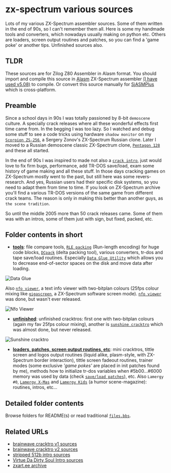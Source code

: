 # zx-spectrum various sources


Lots of my various ZX-Spectrum assembler sources. Some of them written in the end of 90s, so I can't remember them all.
Here is some my handmade tools and converters, which nowadays usually making on python etc. Others are loaders, screen
output routines and patches, so you can find a 'game poke' or another tips. Unfinished sources also.

## TLDR

These sources are for Zilog Z80 Assembler in Alasm format. You should import and compile this source in
[Alasm](https://zxart.ee/rus/soft/tool/music/pro-tracker-alasm/qid:365628/) ZX-Spectrum assembler
[(I have used v5.08)](https://speccy.info/ALASM) to compile. Or convert this source manually for 
[SjASMPlus](http://speccy.info/SjASMPlus) which is cross-platform.

## Preamble

Since a school days in 90s I was totally passioned by 8-bit `demoscene` culture. A specially crack releases where all
these wonderful effects first time came from. In the begging I was too lazy. So I watched and debug some stuff to see a
code tricks using hardware `shadow monitor` on my [`Scorpion ZS-256`](https://en.wikipedia.org/wiki/Scorpion_ZS-256), a
Sergery Zonov's ZX-Spectrum Russian clone. Later I moved to a Russian demoscene classic ZX-Spectrum clone, 
[`Pentagon 128`](https://en.wikipedia.org/wiki/Pentagon_(computer)) and these all started.

In the end of 90s I was inspired to made not also a [`crack intro`](https://www.youtube.com/watch?v=OU9Jh86ISqQ), just
would love to fix firm bugs, performance, add TR-DOS save/load, exam some history of game making and all these stuff. In
those days cracking games on ZX-Spectrum mostly went to the past, but still here was some revers-research. And yes,
Russian users had their specific disk systems, so you need to adapt them from time to time. If you look on ZX-Spectrum
archive you'll find a various TR-DOS versions of the same game from different crack teams. The reason is only in making
this better than another guys, as `the scene tradition`.

So until the middle 2005 more than 50 crack releases came. Some of them was with an intros, some of them just with sign,
but fixed, packed, etc.

## Folder contents in short

- [**tools**](tools): file compare tools, 
[`RLE packing`](https://github.com/alexanderbazhenoff/zx-spectrum-various/blob/main/tools/rle_pack.asm)
(Run-length encoding) for huge code blocks, [`DCpack`](tools/dcpack) (delta packing tool), various converters, tr-dos
and tape save/load routines. Especially
[`Data Glue Utility`](https://zxart.ee/rus/soft/tool/io-handling/diskovye-utility/data-glue-utility/qid:366462/) which 
allows you to decrease end-of-sector spaces on the disk and move data after loading. 

![Data Glue](https://zxart.ee/zxscreen/type:standard/id:392818/zoom:1/filename:image.png)

Also [`nfo viewer`](tools/info_viewer), a text info viewer with two-bitplan colours (25fps colour mixing like
[`gigascreen`](https://speccy.info/Gigascreen), a ZX-Spectrum software screen mode).
[`nfo viewer`](https://zxart.ee/rus/soft/demoscene/nfo-viewer/) was done, but wasn't ever released.

![Nfo Viewer](https://zxart.ee/image/type:prodImage/id:273669/filename:nfoview.png)

- [**unfinished**](unfinished): unfinished cracktros: first one with two-bitplan colours (again my fav 25fps colour
mixing), another is [`sunshine cracktro`](unfinished/sunshine_cracktro) which was almost done, but never released.

![Sunshine cracktro](https://zxart.ee/zxscreen/border:7/mode:mix/pal:srgb/type:gigascreen/zoom:1/id:195010/)

- [**loaders, patches, screen output routines, etc**](loaders_patches_etc): mini cracktros, tittle screen and logos
output routines (liquid alike, plasm-style, with ZX-Spectrum border interaction), tittle screen fadeout routines,
trainer modes (some exclusive *'game pokes'* are placed in init patches found by me), methods how to initialize tr-dos
variables when #5b00...#6000 memory was used by data (check [`save/load patches`](loaders_patches_etc)), etc. Also 
`Lamergy #0`, [`Lamergy X-Mas`](https://vtrd.in/release.php?r=30fb060eda1ec8eb68e3cade38fbf9e9) and 
[`Lamergy Kids`](https://vtrd.in/release.php?r=2bb45ef330a7fc973a847d41f9a62d70) (a humor scene-magazine): routines,
intros, etc...

## Detailed folder contents

Browse folders for README(s) or read traditional [`files.bbs`](files.bbs).

## Related URLs

- [brainwave cracktro v1 sources](https://github.com/alexanderbazhenoff/brainwave-cracktro-v1)
- [brainwave cracktro v2 sources](https://github.com/alexanderbazhenoff/brainwave-cracktro-v2)
- [stripped 512b intro sources](https://github.com/alexanderbazhenoff/stripped-512-bytes-inro)
- [Virtue Da Dirty Soul Intro sources](https://github.com/alexanderbazhenoff/virtue-da-dirty-soul-intro)
- [zxart.ee archive](https://zxart.ee/rus/avtory/a/alx/)
